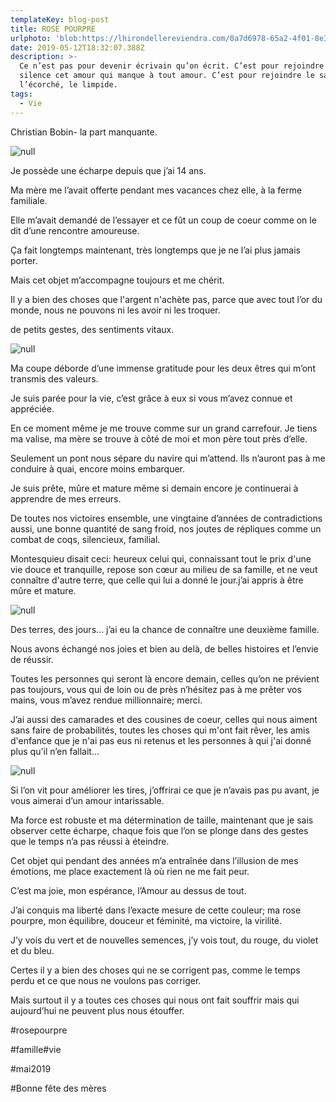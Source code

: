 ```yaml
---
templateKey: blog-post
title: ROSE POURPRE
urlphoto: 'blob:https://lhirondellereviendra.com/0a7d6978-65a2-4f01-8e36-2ba1082a17c4'
date: 2019-05-12T18:32:07.388Z
description: >-
  Ce n’est pas pour devenir écrivain qu’on écrit. C’est pour rejoindre en
  silence cet amour qui manque à tout amour. C’est pour rejoindre le sauvage,
  l’écorché, le limpide.
tags:
  - Vie
---
```

Christian Bobin- la part manquante.

![null](/img/78fa0eb6-9181-4e26-bf79-7a348661e2a3.png)

Je possède une écharpe depuis que j’ai 14 ans.

Ma mère me l’avait offerte pendant mes vacances chez elle, à la ferme familiale.

Elle m’avait demandé de l’essayer et ce fût un coup de coeur comme on le dit d’une rencontre amoureuse.

Ça fait longtemps maintenant, très longtemps que je ne l’ai plus jamais porter.

 Mais cet objet m’accompagne toujours et me chérit.

Il y a bien des choses que l'argent n'achète pas, parce que avec tout l’or du monde, nous ne pouvons ni les avoir ni les troquer.

de petits gestes, des sentiments vitaux.

![null](/img/01a6be96-f302-4c6b-98dc-bdfb7185ce9a.png)

Ma coupe déborde d’une immense gratitude pour les deux êtres qui m’ont transmis des valeurs.

Je suis parée pour la vie, c’est grâce à eux si vous m’avez connue et appréciée.

En ce moment même je me trouve comme sur un grand carrefour. Je tiens ma valise, ma mère se trouve à côté de moi et mon père tout près d’elle.

Seulement un pont nous sépare du navire qui m’attend. Ils n’auront pas à me conduire à quai, encore moins embarquer.

Je suis prête, mûre et mature même si demain encore je continuerai à apprendre de mes erreurs.

De toutes nos victoires ensemble, une vingtaine d’années de contradictions aussi, une bonne quantité de sang froid, nos joutes de répliques comme un combat de coqs, silencieux, familial.

Montesquieu disait ceci: heureux celui qui, connaissant tout le prix d'une vie douce et tranquille, repose son cœur au milieu de sa famille, et ne veut connaître d'autre terre, que celle qui lui a donné le jour.j’ai appris à être mûre et mature.

![null](/img/81eaa0a3-8220-4589-b897-357d3d9b6355.png)

Des terres, des jours... j’ai eu la chance de connaître une deuxième famille.

Nous avons échangé nos joies et bien au delà, de belles histoires et l’envie de réussir.

Toutes les personnes qui seront là encore demain, celles qu’on ne prévient pas toujours, vous qui de loin ou de près n’hésitez pas à me prêter vos mains, vous m’avez rendue millionnaire; merci.

J’ai aussi des camarades et des cousines de coeur, celles qui nous aiment sans faire de probabilités, toutes les choses qui m'ont fait rêver, les amis d'enfance que je n'ai pas eus ni retenus et les personnes à qui j'ai donné plus qu'il n’en fallait...

![null](/img/931c849d-ef8d-44a6-9bfb-9c7ef96042d7.png)

Si l’on vit pour améliorer les tires, j’offrirai ce que je n’avais pas pu avant, je vous aimerai d’un amour intarissable.

Ma force est robuste et ma détermination de taille, maintenant que je sais observer cette écharpe, chaque fois que l’on se plonge dans des gestes que le temps n’a pas réussi à éteindre.

Cet objet qui pendant des années m’a entraînée  dans l’illusion de mes émotions, me place exactement là où rien ne me fait peur.

C’est ma joie, mon espérance, l’Amour au dessus de tout.

J’ai conquis ma liberté dans l’exacte mesure de cette couleur; ma rose pourpre, mon équilibre, douceur et féminité, ma victoire, la virilité.

J’y vois du vert et de nouvelles semences, j’y vois tout, du rouge, du violet et du bleu.

Certes il y a bien des choses qui ne se corrigent pas, comme le temps perdu et ce que nous ne voulons pas corriger.

Mais surtout il y a toutes ces choses qui nous ont fait souffrir mais qui aujourd’hui ne peuvent plus nous étouffer.

\#rosepourpre

\#famille#vie

\#mai2019

\#Bonne fête des mères
